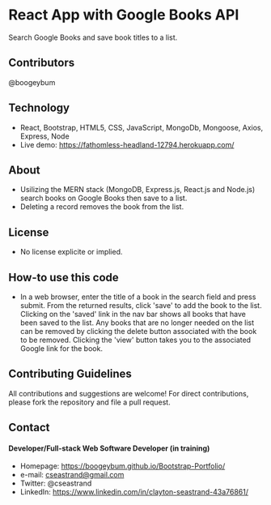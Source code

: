 # React App with Google Books API

Search Google Books and save book titles to a list.

## Contributors

@boogeybum

## Technology

- React, Bootstrap, HTML5, CSS, JavaScript, MongoDb, Mongoose, Axios, Express, Node
- Live demo: https://fathomless-headland-12794.herokuapp.com/

## About

- Usilizing the MERN stack (MongoDB, Express.js, React.js and Node.js) search books on Google Books then save to a list.
- Deleting a record removes the book from the list.

## License

- No license explicite or implied.

## How-to use this code

- In a web browser, enter the title of a book in the search field and press submit. From the returned results, click 'save' to add the book to the list. Clicking on the 'saved' link in the nav bar shows all books that have been saved to the list. Any books that are no longer needed on the list can be removed by clicking the delete button associated with the book to be removed. Clicking the 'view' button takes you to the associated Google link for the book.

## Contributing Guidelines

All contributions and suggestions are welcome!
For direct contributions, please fork the repository and file a pull request.

## Contact

#### Developer/Full-stack Web Software Developer (in training)

- Homepage: https://boogeybum.github.io/Bootstrap-Portfolio/
- e-mail: cseastrand@gmail.com
- Twitter: @cseastrand
- LinkedIn: https://www.linkedin.com/in/clayton-seastrand-43a76861/
